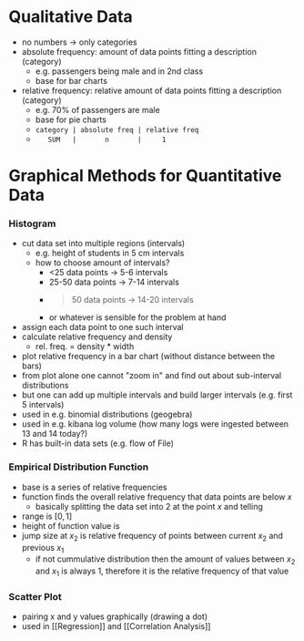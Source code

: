 # Qualitative Data
- no numbers -> only categories
- absolute frequency: amount of data points fitting a description (category)
	- e.g. passengers being male and in 2nd class
	- base for bar charts
- relative frequency: relative amount of data points fitting a description (category)
	- e.g. 70% of passengers are male
	- base for pie charts
	- `category | absolute freq | relative freq`
	- `   SUM   |       n       |     1`

# Graphical Methods for Quantitative Data
### Histogram
- cut data set into multiple regions (intervals)
	- e.g. height of students in 5 cm intervals
	- how to choose amount of intervals?
		- <25 data points -> 5-6 intervals
		- 25-50 data points -> 7-14 intervals
		- >50 data points -> 14-20 intervals
		- or whatever is sensible for the problem at hand
- assign each data point to one such interval
- calculate relative frequency and density
	- rel. freq. = density * width
- plot relative frequency in a bar chart (without distance between the bars)
- from plot alone one cannot "zoom in" and find out about sub-interval distributions
- but one can add up multiple intervals and build larger intervals (e.g. first 5 intervals)
- used in e.g. binomial distributions (geogebra)
- used in e.g. kibana log volume (how many logs were ingested between 13 and 14 today?)
- R has built-in data sets (e.g. flow of File)
### Empirical Distribution Function
- base is a series of relative frequencies
- function finds the overall relative frequency that data points are below $x$
	- basically splitting the data set into 2 at the point $x$ and telling 
- range is $[0, 1]$
- height of function value is 
- jump size at $x_2$ is relative frequency of points between current $x_2$ and previous $x_1$
	- if not cummulative distribution then the amount of values between $x_2$ and $x_1$ is always $1$, therefore it is the relative frequency of that value
### Scatter Plot
- pairing x and y values graphically (drawing a dot)
- used in [[Regression]] and [[Correlation Analysis]]
